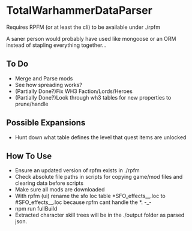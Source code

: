 # TotalWarhammerDataParser
 
Requires RPFM (or at least the cli) to be available under ./rpfm

A saner person would probably have used like mongoose or an ORM instead of stapling everything together...

## To Do
- Merge and Parse mods
- See how spreading works?
- (Partially Done?)Fix WH3 Faction/Lords/Heroes
- (Partially Done?)Look through wh3 tables for new properties to prune/handle

## Possible Expansions
- Hunt down what table defines the level that quest items are unlocked

## How To Use
- Ensure an updated version of rpfm exists in ./rpfm
- Check absolute file paths in scripts for copying game/mod files and clearing data before scripts
- Make sure all mods are downloaded
- With rpfm (ui) rename the sfo loc table *SFO_effects__.loc to #SFO_effects__.loc because rpfm cant handle the *. -_-
- npm run fullBuild
- Extracted character skill trees will be in the ./output folder as parsed json.
